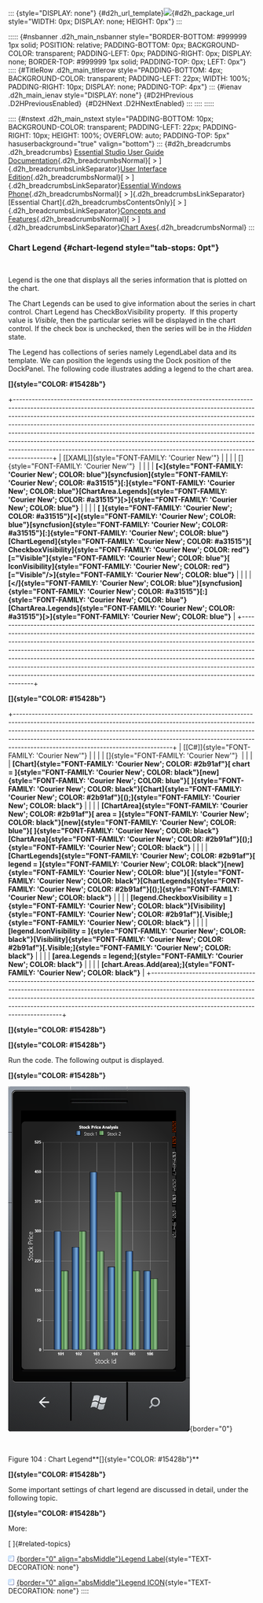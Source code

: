 ::: {style="DISPLAY: none"}
[](ms-xhelp:///?Id=d2h_url_template){#d2h_url_template}![](!package_url!){#d2h_package_url style="WIDTH: 0px; DISPLAY: none; HEIGHT: 0px"}
:::

::::: {#nsbanner .d2h_main_nsbanner style="BORDER-BOTTOM: #999999 1px solid; POSITION: relative; PADDING-BOTTOM: 0px; BACKGROUND-COLOR: transparent; PADDING-LEFT: 0px; PADDING-RIGHT: 0px; DISPLAY: none; BORDER-TOP: #999999 1px solid; PADDING-TOP: 0px; LEFT: 0px"}
:::: {#TitleRow .d2h_main_titlerow style="PADDING-BOTTOM: 4px; BACKGROUND-COLOR: transparent; PADDING-LEFT: 22px; WIDTH: 100%; PADDING-RIGHT: 10px; DISPLAY: none; PADDING-TOP: 4px"}
::: {#ienav .d2h_main_ienav style="DISPLAY: none"}
[](ms-xhelp:///?Id=1c05651b-85ff-43ba-afca-bd5fa99d33bc){#D2HPrevious .D2HPreviousEnabled}  [](ms-xhelp:///?Id=5903c769-dee7-48d7-8250-449a05c6015b){#D2HNext .D2HNextEnabled}
:::
::::
:::::

:::: {#nstext .d2h_main_nstext style="PADDING-BOTTOM: 10px; BACKGROUND-COLOR: transparent; PADDING-LEFT: 22px; PADDING-RIGHT: 10px; HEIGHT: 100%; OVERFLOW: auto; PADDING-TOP: 5px" hasuserbackground="true" valign="bottom"}
::: {#d2h_breadcrumbs .d2h_breadcrumbs}
[Essential Studio User Guide Documentation](ms-xhelp:///?Id=12457748-09e3-4d74-a240-8e049cedf030){.d2h_breadcrumbsNormal}[ \> ]{.d2h_breadcrumbsLinkSeparator}[User Interface Edition](ms-xhelp:///?Id=c29296b7-531c-413b-a0ec-488ca1f7f669){.d2h_breadcrumbsNormal}[ \> ]{.d2h_breadcrumbsLinkSeparator}[Essential Windows Phone](ms-xhelp:///?Id=5ea1999c-4eff-4775-b84e-407dc825f555){.d2h_breadcrumbsNormal}[ \> ]{.d2h_breadcrumbsLinkSeparator}[Essential Chart]{.d2h_breadcrumbsContentsOnly}[ \> ]{.d2h_breadcrumbsLinkSeparator}[Concepts and Features](ms-xhelp:///?Id=080edead-2400-410b-a7ad-9155e5f1ae92){.d2h_breadcrumbsNormal}[ \> ]{.d2h_breadcrumbsLinkSeparator}[Chart Axes](ms-xhelp:///?Id=479ac964-2f1e-465b-96e9-40f65868066b){.d2h_breadcrumbsNormal}
:::

### Chart Legend {#chart-legend style="tab-stops: 0pt"}

 

Legend is the one that displays all the series information that is plotted on the chart.

The Chart Legends can be used to give information about the series in chart control. Chart Legend has CheckBoxVisibility property.  If this property value is *Visible*, then the particular series will be displayed in the chart control. If the check box is unchecked, then the series will be in the *Hidden* state. 

The Legend has collections of series namely LegendLabel data and its template. We can position the legends using the Dock position of the DockPanel. The following code illustrates adding a legend to the chart area.

**[]{style="COLOR: #15428b"}** 

+------------------------------------------------------------------------------------------------------------------------------------------------------------------------------------------------------------------------------------------------------------------------------------------------------------------------------------------------------------------------------------------------------------------------------------------------------------------------------------------------------------------------------------------------------------------------------+
| [\[XAML\]]{style="FONT-FAMILY: 'Courier New'"}                                                                                                                                                                                                                                                                                                                                                                                                                                                                                                                               |
|                                                                                                                                                                                                                                                                                                                                                                                                                                                                                                                                                                              |
| []{style="FONT-FAMILY: 'Courier New'"}                                                                                                                                                                                                                                                                                                                                                                                                                                                                                                                                       |
|                                                                                                                                                                                                                                                                                                                                                                                                                                                                                                                                                                              |
| **[\<]{style="FONT-FAMILY: 'Courier New'; COLOR: blue"}[syncfusion]{style="FONT-FAMILY: 'Courier New'; COLOR: #a31515"}[:]{style="FONT-FAMILY: 'Courier New'; COLOR: blue"}[ChartArea.Legends]{style="FONT-FAMILY: 'Courier New'; COLOR: #a31515"}[\>]{style="FONT-FAMILY: 'Courier New'; COLOR: blue"}**                                                                                                                                                                                                                                                                    |
|                                                                                                                                                                                                                                                                                                                                                                                                                                                                                                                                                                              |
| **[ ]{style="FONT-FAMILY: 'Courier New'; COLOR: #a31515"}[\<]{style="FONT-FAMILY: 'Courier New'; COLOR: blue"}[syncfusion]{style="FONT-FAMILY: 'Courier New'; COLOR: #a31515"}[:]{style="FONT-FAMILY: 'Courier New'; COLOR: blue"}[ChartLegend]{style="FONT-FAMILY: 'Courier New'; COLOR: #a31515"}[ CheckboxVisibility]{style="FONT-FAMILY: 'Courier New'; COLOR: red"}[=\"Visible\"]{style="FONT-FAMILY: 'Courier New'; COLOR: blue"}[ IconVisibility]{style="FONT-FAMILY: 'Courier New'; COLOR: red"}[=\"Visible\"/\>]{style="FONT-FAMILY: 'Courier New'; COLOR: blue"}** |
|                                                                                                                                                                                                                                                                                                                                                                                                                                                                                                                                                                              |
| **[\</]{style="FONT-FAMILY: 'Courier New'; COLOR: blue"}[syncfusion]{style="FONT-FAMILY: 'Courier New'; COLOR: #a31515"}[:]{style="FONT-FAMILY: 'Courier New'; COLOR: blue"}[ChartArea.Legends]{style="FONT-FAMILY: 'Courier New'; COLOR: #a31515"}[\>]{style="FONT-FAMILY: 'Courier New'; COLOR: blue"}**                                                                                                                                                                                                                                                                   |
+------------------------------------------------------------------------------------------------------------------------------------------------------------------------------------------------------------------------------------------------------------------------------------------------------------------------------------------------------------------------------------------------------------------------------------------------------------------------------------------------------------------------------------------------------------------------------+

**[]{style="COLOR: #15428b"}** 

+--------------------------------------------------------------------------------------------------------------------------------------------------------------------------------------------------------------------------------------------------------------------------------------------------------------------------------------------------------------------------+
| [\[C#\]]{style="FONT-FAMILY: 'Courier New'"}                                                                                                                                                                                                                                                                                                                             |
|                                                                                                                                                                                                                                                                                                                                                                          |
| []{style="FONT-FAMILY: 'Courier New'"}                                                                                                                                                                                                                                                                                                                                   |
|                                                                                                                                                                                                                                                                                                                                                                          |
| **[Chart]{style="FONT-FAMILY: 'Courier New'; COLOR: #2b91af"}[ chart = ]{style="FONT-FAMILY: 'Courier New'; COLOR: black"}[new]{style="FONT-FAMILY: 'Courier New'; COLOR: blue"}[ ]{style="FONT-FAMILY: 'Courier New'; COLOR: black"}[Chart]{style="FONT-FAMILY: 'Courier New'; COLOR: #2b91af"}[();]{style="FONT-FAMILY: 'Courier New'; COLOR: black"}**                |
|                                                                                                                                                                                                                                                                                                                                                                          |
| **[ChartArea]{style="FONT-FAMILY: 'Courier New'; COLOR: #2b91af"}[ area = ]{style="FONT-FAMILY: 'Courier New'; COLOR: black"}[new]{style="FONT-FAMILY: 'Courier New'; COLOR: blue"}[ ]{style="FONT-FAMILY: 'Courier New'; COLOR: black"}[ChartArea]{style="FONT-FAMILY: 'Courier New'; COLOR: #2b91af"}[();]{style="FONT-FAMILY: 'Courier New'; COLOR: black"}**         |
|                                                                                                                                                                                                                                                                                                                                                                          |
| **[ChartLegends]{style="FONT-FAMILY: 'Courier New'; COLOR: #2b91af"}[ legend = ]{style="FONT-FAMILY: 'Courier New'; COLOR: black"}[new]{style="FONT-FAMILY: 'Courier New'; COLOR: blue"}[ ]{style="FONT-FAMILY: 'Courier New'; COLOR: black"}[ChartLegends]{style="FONT-FAMILY: 'Courier New'; COLOR: #2b91af"}[();]{style="FONT-FAMILY: 'Courier New'; COLOR: black"}** |
|                                                                                                                                                                                                                                                                                                                                                                          |
| **[legend.CheckboxVisibility = ]{style="FONT-FAMILY: 'Courier New'; COLOR: black"}[Visibility]{style="FONT-FAMILY: 'Courier New'; COLOR: #2b91af"}[.Visible;]{style="FONT-FAMILY: 'Courier New'; COLOR: black"}**                                                                                                                                                        |
|                                                                                                                                                                                                                                                                                                                                                                          |
| **[legend.IconVisibility = ]{style="FONT-FAMILY: 'Courier New'; COLOR: black"}[Visibility]{style="FONT-FAMILY: 'Courier New'; COLOR: #2b91af"}[.Visible;]{style="FONT-FAMILY: 'Courier New'; COLOR: black"}**                                                                                                                                                            |
|                                                                                                                                                                                                                                                                                                                                                                          |
| **[area.Legends = legend;]{style="FONT-FAMILY: 'Courier New'; COLOR: black"}**                                                                                                                                                                                                                                                                                           |
|                                                                                                                                                                                                                                                                                                                                                                          |
| **[chart.Areas.Add(area);]{style="FONT-FAMILY: 'Courier New'; COLOR: black"}**                                                                                                                                                                                                                                                                                           |
+--------------------------------------------------------------------------------------------------------------------------------------------------------------------------------------------------------------------------------------------------------------------------------------------------------------------------------------------------------------------------+

**[]{style="COLOR: #15428b"}** 

**[]{style="COLOR: #15428b"}** 

Run the code. The following output is displayed.

**[]{style="COLOR: #15428b"}** 

![](ImagesExt/image77_100.png){border="0"}

 

Figure 104 : Chart Legend**[]{style="COLOR: #15428b"}**

**[]{style="COLOR: #15428b"}** 

Some important settings of chart legend are discussed in detail, under the following topic.

**[]{style="COLOR: #15428b"}** 

More:

[ ]{#related-topics}

[![](button.gif){border="0" align="absMiddle"}Legend Label](ms-xhelp:///?Id=61f234f1-86bd-4419-a7e6-cc4c0ba01977){style="TEXT-DECORATION: none"}

[![](button.gif){border="0" align="absMiddle"}Legend ICON](ms-xhelp:///?Id=3e6c7608-61a0-437e-ac47-9ec27e550353){style="TEXT-DECORATION: none"}
::::
